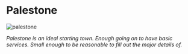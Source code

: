 # Palestone

![palestone](palestone.jpg)

*Palestone is an ideal starting town. Enough going on to have basic services. Small enough to be reasonable to fill out the major details of.*
